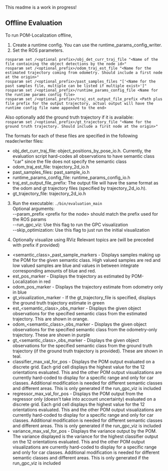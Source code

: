 This readme is a work in progress!


## Offline Evaluation

To run POM-Localization offline, 

1. Create a runtime config. You can use the runtime_params_config_writer. 
2. Set the ROS parameters. 

`rosparam set /<optional prefix>/obj_det_curr_traj_file "<Name of the file containing the object detections by the node id>"`  
`rosparam set /<optional_prefix>/odom_traj_est_file "<Name for the estimated trajectory coming from odometry. Should include a first node at the origin>"`  
`rosparam set /<optional_prefix>/past_samples_files "['<Name for the past samples file, multiple can be listed if multiple exist>']"`  
`rosparam set /<optional_prefix>/runtime_params_config_file <Name for the runtime params config file>`  
`rosparam set /<optional_prefix>/traj_est_output_file_prefix <Path plus file prefix for the output trajectory, actual output will have the runtime config file name appended to the end>`  

Also optionally add the ground truth trajectory if it is available:  
`rosparam set /<optional_prefix>/gt_trajectory_file "<Name for the ground truth trajectory. Should include a first node at the origin>"`  

The formats for each of these files are specified in the following reader/writer files:
- obj_det_curr_traj_file: object_positions_by_pose_io.h. Currently, the evaluation script hard-codes all observations to have semantic class "car" since the file does not specify the semantic class
- odom_traj_est_file: trajectory_2d_io.h
- past_samples_files: past_sample_io.h
- runtime_params_config_file: runtime_params_config_io.h
- traj_est_output_file_prefix: The output file will have the same format as the odom and gt trajectory files (specified by trajectory_2d_io.h). 
- gt_trajectory_file: trajectory_2d_io.h

3. Run the executable:
`./bin/evaluation_main `    
Optional arguments:  
--param_prefix \<prefix for the node\> should match the prefix used for the ROS params  
--run_gpc_viz: Use this flag to run the GPC visualization  
--skip_optimization: Use this flag to just run the initial visualization  

4. Optionally visualize using RViz
Relevant topics are (will be preceded with prefix if provided)
- \<semantic_class\>_past_sample_markers - Displays samples making up the POM for the given semantic class. High valued samples are red and low valued samples are blue and values in between integrate corresponding amounts of blue and red.
- est_pos_marker - Displays the trajectory as estimated by POM-Localization in red
- odom_pos_marker - Displays the trajectory estimate from odometry only in blue
- gt_visualization_marker - If the gt_trajectory_file is specified, displays the ground truth trajectory estimate in green
- est_\<semantic_class\>_obs_marker - Displays the given object observations for the specified semantic class from the estimated trajectory. This are shown in orange.
- odom_\<semantic_class\>_obs_marker - Displays the given object observations for the specified semantic class from the odometry-only trajectory. These are shown in purple
- gt_\<semantic_class\>_obs_marker - Displays the given object observations for the specified semantic class from the ground truth trajectory (if the ground truth trajectory is provided). These are shown in teal.
- classifier_max_val_for_pos - Displays the POM output evaluated on a discrete grid. Each grid cell displays the highest value for the 12 orientations evaluated. This and the other POM output visualizations are currently hard-coded to display for a specific range and only for car classes. Additional modification is needed for different semantic classes and different areas. This is only generated if the run_gpc_viz is included
- regressor_max_val_for_pos - Displays the POM output from the regressor only (doesn't take into account uncertainty) evaluated on a discrete grid. Each grid cell displays the highest value for the 12 orientations evaluated. This and the other POM output visualizations are currently hard-coded to display for a specific range and only for car classes. Additional modification is needed for different semantic classes and different areas. This is only generated if the run_gpc_viz is included
- variance_max_val_for_pos - Displays the variance output by the POM. The variance displayed is the variance for the highest classifier output on the 12 orientations evaluated.  This and the other POM output visualizations are currently hard-coded to display for a specific range and only for car classes. Additional modification is needed for different semantic classes and different areas. This is only generated if the run_gpc_viz is included


